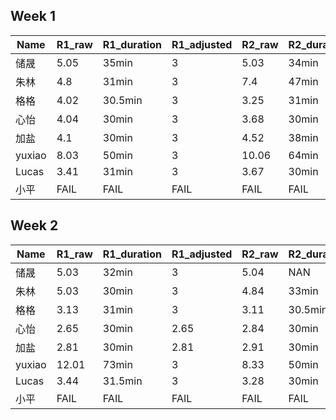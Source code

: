 ## Week 1

| Name   | R1_raw | R1_duration | R1_adjusted | R2_raw | R2_duration | R2_adjusted | R3_raw | R3_duration | R3_adjusted | R4_raw | R4_duration | R4_adjusted | R5_raw | R5_duration | R5_adjusted | BASIC | EXTRA | TOTAL |
| ------ | ------ | ----------- | ----------- | ------ | ----------- | ----------- | ------ | ----------- | ----------- | ------ | ----------- | ----------- | ------ | ----------- | ----------- | ----- | ----- | ----- |
| 储晟   | 5.05   | 35min       | 3           | 5.03   | 34min       | 3           | 5.01   | 37min       | 3           | 5      | 33min       | 3           |        |             |             | 12    | 0     | 12    |
| 朱林   | 4.8    | 31min       | 3           | 7.4    | 47min       | 3           | 5      | 31min       | 3           | 5.01   | 36min       | 3           | 5      | 34.5min     | 3           | 12    | 0     | 12    |
| 格格   | 4.02   | 30.5min     | 3           | 3.25   | 31min       | 3           | 3.16   | 30.5min     | 3           | 3.25   | 31.5min     | 3           |        |             |             | 12    | 0     | 12    |
| 心怡   | 4.04   | 30min       | 3           | 3.68   | 30min       | 3           | 2.82   | 30min       | 2.82        | 4.26   | 30min       | 3           |        |             |             | 11.82 | 0     | 11.82 |
| 加盐   | 4.1    | 30min       | 3           | 4.52   | 38min       | 3           | 3.01   | 30min       | 3           | 3.46   | 30.6min     | 3           |        |             |             | 12    | 0     | 12    |
| yuxiao | 8.03   | 50min       | 3           | 10.06  | 64min       | 3           | 8.1    | 53min       | 3           | 6.12   | 37min       | 3           |        |             |             | 12    | 0     | 12    |
| Lucas  | 3.41   | 31min       | 3           | 3.67   | 30min       | 3           | 3.58   | 31.6min     | 3           | 3.54   | 32.8min     | 3           |        |             |             | 12    | 0     | 0     |
| 小平   | FAIL   | FAIL        | FAIL        | FAIL   | FAIL        | FAIL        | FAIL   | FAIL        | FAIL        | FAIL   | FAIL        | FAIL        | FAIL   | FAIL        | FAIL        | FAIL  | FAIL  | FAIL  |

## Week 2

| Name   | R1_raw | R1_duration | R1_adjusted | R2_raw | R2_duration | R2_adjusted | R3_raw | R3_duration | R3_adjusted | R4_raw | R4_duration | R4_adjusted | R5_raw | R5_duration | R5_adjusted | BASIC | EXTRA | TOTAL |
| ------ | ------ | ----------- | ----------- | ------ | ----------- | ----------- | ------ | ----------- | ----------- | ------ | ----------- | ----------- | ------ | ----------- | ----------- | ----- | ----- | ----- |
| 储晟   | 5.03   | 32min       | 3           | 5.04   | NAN         | 3           | 5.05   | NAN         | 3           | FAIL   | FAIL        | FAIL        |        |             |             | FAIL  | FAIL  | FAIL  |
| 朱林   | 5.03   | 30min       | 3           | 4.84   | 33min       | 3           | 5.03   | 36.5min     | 3           | 4.81   | 32min       | 3           |        |             |             | 12    | 0     | 12    |
| 格格   | 3.13   | 31min       | 3           | 3.11   | 30.5min     | 3           | 3.1    | 30min       | 3           | 3.12   | 30          | 3           |        |             |             | 12    | 0     | 12    |
| 心怡   | 2.65   | 30min       | 2.65        | 2.84   | 30min       | 2.84        | 2.65   | 30min       | 2.65        | 2.92   | 30min       | 2.92        |        |             |             | 11.06 | 0     | 11.06 |
| 加盐   | 2.81   | 30min       | 2.81        | 2.91   | 30min       | 2.91        | 4      | 31min       | 3           | 3      | 34min       | 2.65        |        |             |             | 11.37 | 0     | 11.37 |
| yuxiao | 12.01  | 73min       | 3           | 8.33   | 50min       | 3           | 5.48   | 38          | 3           | 7.32   | 48.5min     | 3           |        |             |             | 12    | 0     | 12    |
| Lucas  | 3.44   | 31.5min     | 3           | 3.28   | 30min       | 3           | 3.13   | 30min       | 3           | 3.52   | 32min       | 3           |        |             |             | 12    | 0     | 12    |
| 小平   | FAIL   | FAIL        | FAIL        | FAIL   | FAIL        | FAIL        | FAIL   | FAIL        | FAIL        | FAIL   | FAIL        | FAIL        | FAIL   | FAIL        | FAIL        | FAIL  | FAIL  | FAIL  |

